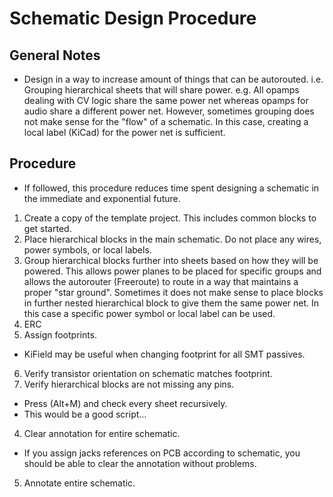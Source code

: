 # Schematic Design Procedure
## General Notes
* Design in a way to increase amount of things that can be autorouted. i.e. Grouping hierarchical sheets that will share power. e.g. All opamps dealing with CV logic share the same power net whereas opamps for audio share a different power net. However, sometimes grouping does not make sense for the "flow" of a schematic. In this case, creating a local label (KiCad) for the power net is sufficient.

## Procedure
* If followed, this procedure reduces time spent designing a schematic in the immediate and exponential future.

1. Create a copy of the template project. This includes common blocks to get started.
1. Place hierarchical blocks in the main schematic. Do not place any wires, power symbols, or local labels.
2. Group hierarchical blocks further into sheets based on how they will be powered. This allows power planes to be placed for specific groups and allows the autorouter (Freeroute) to route in a way that maintains a proper "star ground". Sometimes it does not make sense to place blocks in further nested hierarchical block to give them the same power net. In this case a specific power symbol or local label can be used.
3. ERC
4. Assign footprints.
  * KiField may be useful when changing footprint for all SMT passives.
6. Verify transistor orientation on schematic matches footprint.
9. Verify hierarchical blocks are not missing any pins.
  - Press (Alt+M) and check every sheet recursively.
  - This would be a good script...
4. Clear annotation for entire schematic.
  - If you assign jacks references on PCB according to schematic, you should
    be able to clear the annotation without problems.
5. Annotate entire schematic.
